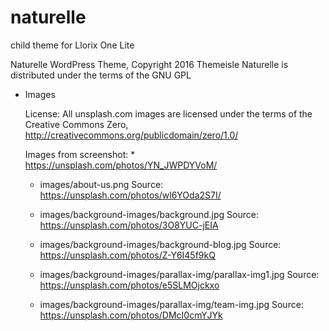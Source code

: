 # naturelle
child theme for Llorix One Lite

Naturelle WordPress Theme, Copyright 2016 Themeisle
Naturelle is distributed under the terms of the GNU GPL

* Images

	License: All unsplash.com images are licensed under the terms of the Creative Commons Zero, http://creativecommons.org/publicdomain/zero/1.0/

	Images from screenshot:
    	* https://unsplash.com/photos/YN_JWPDYVoM/

	* images/about-us.png
			Source: https://unsplash.com/photos/wl6YOda2S7I/

	* images/background-images/background.jpg
			Source: https://unsplash.com/photos/3O8YUC-jEIA

	* images/background-images/background-blog.jpg
			Source: https://unsplash.com/photos/Z-Y6I45f9kQ

    * images/background-images/parallax-img/parallax-img1.jpg
            Source: https://unsplash.com/photos/e5SLMOjckxo

    * images/background-images/parallax-img/team-img.jpg
            Source: https://unsplash.com/photos/DMcI0cmYJYk



